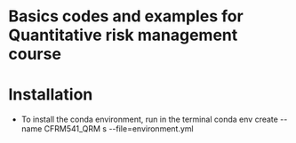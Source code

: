 # Basics codes and examples for Quantitative risk management course

# Installation
- To install the conda environment, run in the terminal conda env create --name CFRM541_QRM s --file=environment.yml

